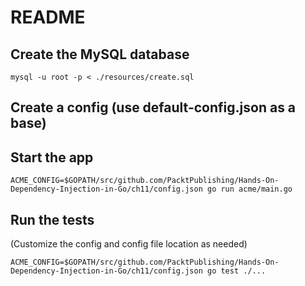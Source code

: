 # README

## Create the MySQL database

`mysql -u root -p < ./resources/create.sql`

## Create a config (use default-config.json as a base)

## Start the app

`ACME_CONFIG=$GOPATH/src/github.com/PacktPublishing/Hands-On-Dependency-Injection-in-Go/ch11/config.json go run acme/main.go`

## Run the tests
(Customize the config and config file location as needed)

`ACME_CONFIG=$GOPATH/src/github.com/PacktPublishing/Hands-On-Dependency-Injection-in-Go/ch11/config.json go test ./...`